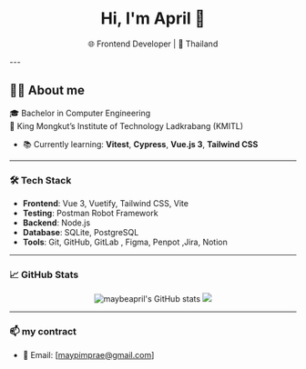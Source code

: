 <h1 align="center">Hi, I'm April 👋</h1>
<p align="center"> 🌐 Frontend Developer | 📍 Thailand</p>
---

## 👩‍💻 About me
🎓 Bachelor in Computer Engineering  
🏫 King Mongkut’s Institute of Technology Ladkrabang (KMITL)
- 📚 Currently learning: **Vitest**, **Cypress**, **Vue.js 3**, **Tailwind CSS**

---

### 🛠️ Tech Stack
- **Frontend**: Vue 3, Vuetify, Tailwind CSS, Vite
- **Testing**: Postman Robot Framework
- **Backend**: Node.js
- **Database**: SQLite, PostgreSQL
- **Tools**: Git, GitHub, GitLab , Figma, Penpot ,Jira, Notion

---

### 📈 GitHub Stats
<p align="center">
  <img src="https://github-readme-stats.vercel.app/api?username=maybeapril&show_icons=true&theme=radical" alt="maybeapril's GitHub stats" />
  <img src="https://github-readme-streak-stats.herokuapp.com?user=maybeapril&theme=radical&date_format=M%20j%5B%2C%20Y%5D" />
</p>

---

### 📫 my contract
- 📧 Email: [maypimprae@gmail.com]

